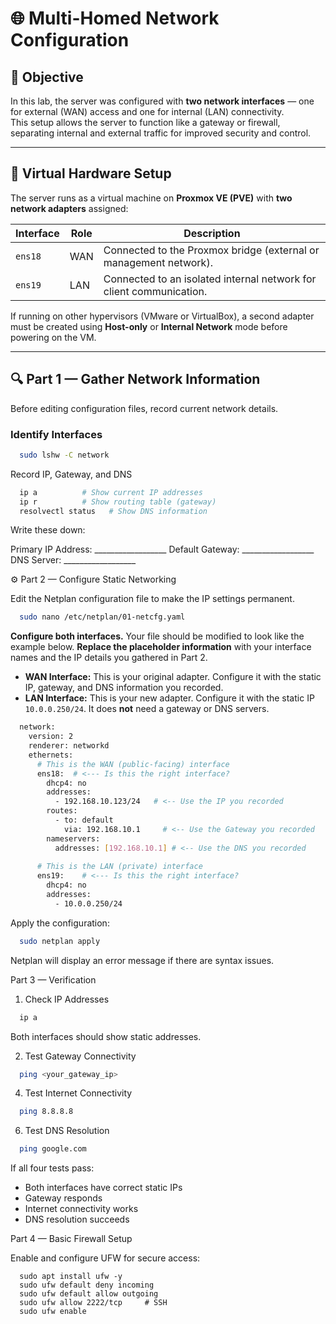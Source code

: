 # 🌐 Multi-Homed Network Configuration

## 🎯 Objective
In this lab, the server was configured with **two network interfaces** — one for external (WAN) access and one for internal (LAN) connectivity.  
This setup allows the server to function like a gateway or firewall, separating internal and external traffic for improved security and control.

---

## 🧰 Virtual Hardware Setup
The server runs as a virtual machine on **Proxmox VE (PVE)** with **two network adapters** assigned:

| Interface | Role | Description |
|------------|------|-------------|
| `ens18` | WAN | Connected to the Proxmox bridge (external or management network). |
| `ens19` | LAN | Connected to an isolated internal network for client communication. |

If running on other hypervisors (VMware or VirtualBox), a second adapter must be created using **Host-only** or **Internal Network** mode before powering on the VM.

---

## 🔍 Part 1 — Gather Network Information

Before editing configuration files, record current network details.

### Identify Interfaces
```bash
  sudo lshw -C network
```
Record IP, Gateway, and DNS
```bash
  ip a          # Show current IP addresses
  ip r          # Show routing table (gateway)
  resolvectl status   # Show DNS information
```

Write these down:

Primary IP Address: __________________
Default Gateway: __________________
DNS Server: __________________

⚙️ Part 2 — Configure Static Networking

Edit the Netplan configuration file to make the IP settings permanent.
```bash
  sudo nano /etc/netplan/01-netcfg.yaml
```

**Configure both interfaces.** Your file should be modified to look like the example below. **Replace the placeholder information** with your interface names and the IP details you gathered in Part 2.

- **WAN Interface:** This is your original adapter. Configure it with the static IP, gateway, and DNS information you recorded.
- **LAN Interface:** This is your new adapter. Configure it with the static IP `10.0.0.250/24`. It does **not** need a gateway or DNS servers.

```bash
  network:
    version: 2
    renderer: networkd
    ethernets:
      # This is the WAN (public-facing) interface
      ens18:  # <--- Is this the right interface?
        dhcp4: no
        addresses:
          - 192.168.10.123/24   # <-- Use the IP you recorded
        routes:
          - to: default
            via: 192.168.10.1     # <-- Use the Gateway you recorded
        nameservers:
          addresses: [192.168.10.1] # <-- Use the DNS you recorded
  
      # This is the LAN (private) interface
      ens19:    # <--- Is this the right interface?
        dhcp4: no
        addresses:
          - 10.0.0.250/24
```
Apply the configuration:

```bash
  sudo netplan apply
```
Netplan will display an error message if there are syntax issues.

Part 3 — Verification

1. Check IP Addresses
```bash
  ip a
```

Both interfaces should show static addresses.

2. Test Gateway Connectivity
```bash
  ping <your_gateway_ip>
```
4. Test Internet Connectivity
```bash
  ping 8.8.8.8
```
6. Test DNS Resolution
```bash
  ping google.com
```

If all four tests pass:

* Both interfaces have correct static IPs
* Gateway responds
* Internet connectivity works
* DNS resolution succeeds

Part 4 — Basic Firewall Setup

Enable and configure UFW for secure access:
```
  sudo apt install ufw -y
  sudo ufw default deny incoming
  sudo ufw default allow outgoing
  sudo ufw allow 2222/tcp     # SSH
  sudo ufw enable
```
